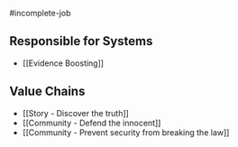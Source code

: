 #incomplete-job
## Responsible for Systems
- [[Evidence Boosting]]
## Value Chains
- [[Story - Discover the truth]]
- [[Community - Defend the innocent]]
- [[Community - Prevent security from breaking the law]]